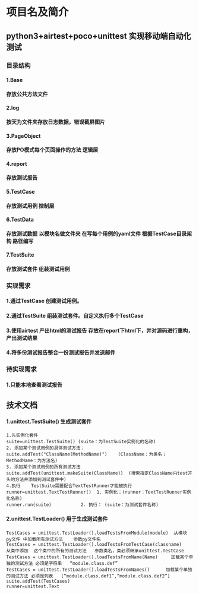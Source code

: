 # **项目名及简介**

## **python3+airtest+poco+unittest 实现移动端自动化测试**

### **目录结构**

#### **1.Base**

**存放公共方法文件**

#### **2.log**

**按天为文件夹存放日志数据，错误截屏图片**

#### **3.PageObject**

**存放PO模式每个页面操作的方法  逻辑层**

#### **4.report**

**存放测试报告**

#### **5.TestCase**

**存放测试用例 控制层**

#### **6.TestData**

**存放测试数据**
**以模块名做文件夹 在写每个用例的yaml文件 根据TestCase目录架构 路径编写**

#### **7.TestSuite**

**存放测试套件 组装测试用例**

### **实现需求**

#### **1.通过TestCase 创建测试用例。**

#### **2.通过TestSuite 组装测试套件。自定义执行多个TestCase**

#### **3.使用airtest 产出html的测试报告 存放在report下html下，并对源码进行重构，产出测试结果**

#### **4.将多份测试报告整合一份测试报告并发送邮件**


### **待实现需求**

#### **1.只能本地查看测试报告**

## **技术文档**

#### 1.unittest.TestSuite()  生成测试套件
    1.先实例化套件
    suite=unittest.TestSuite() (suite：为TestSuite实例化的名称)
    2. 添加某个测试用例的具体测试方法：
    suite.addTest("ClassName(MethodName)")    (ClassName：为类名；MethodName：为方法名)
    3. 添加某个测试用例的所有测试方法
    suite.addTest(unittest.makeSuite(ClassName))  (搜索指定ClassName内test开头的方法并添加到测试套件中)
    4.执行    TestSuite需要配合TextTestRunner才能被执行
    runner=unittest.TextTestRunner()  1. 实例化：(runner：TextTestRunner实例化名称)
    runner.run(suite)           2. 执行： (suite：为测试套件名称)

#### 2.unittest.TestLoader()   用于生成测试套件
    TestCases = unittest.TestLoader().loadTestsFromModule(module)  从模块 py文件 中加载所有测试方法    参数py文件名
    TestCases = unittest.TestLoader().loadTestsFromTestCase(classname)     从类中添加  这个类中的所有的测试方法   参数类名，类必须继承unittest.TestCase
    TestCases = unittest.TestLoader().loadTestsFromName(Name)     加载某个单独的测试方法 必须是字符串   “module.class.def”
    TestCases = unittest.TestLoader().loadTestsFromNames()      加载某个单独的测试方法 必须是列表   [“module.class.def1”,“module.class.def2”]
    suite.addTest(TestCases)
    runner=unittest.Text


